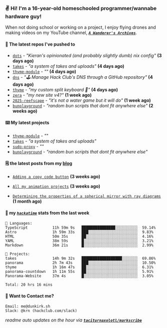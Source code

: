 ### ✌️ Hi! I'm a 16-year-old homeschooled programmer/wannabe hardware guy!

When not doing school or working on a project, I enjoy flying drones and making videos on my YouTube channel, [**_`A Wanderer's Archives`_**](https://youtube.com/@wanderer.archives).

#### 👷 The latest repos I've pushed to

- [`dots`](https://github.com/taciturnaxolotl/dots) - _"Kieran's opinionated (and probably slightly dumb) nix config"_ **(3 days ago)**
- [`takes`](https://github.com/taciturnaxolotl/takes) - _"a system of takes and uploads"_ **(4 days ago)**
- [`thyme-module`](https://github.com/taciturnaxolotl/thyme-module) - _""_ **(4 days ago)**
- [`dns`](https://github.com/hackclub/dns) - _"🕹 Manage Hack Club's DNS through a GitHub repository"_ **(4 days ago)**
- [`thyme`](https://github.com/taciturnaxolotl/thyme) - _"my custom split keyboard 🫶"_ **(4 days ago)**
- [`zera`](https://github.com/taciturnaxolotl/zera) - _"my new site v4?"_ **(1 week ago)**
- [`2025-reefscape`](https://github.com/df1317/2025-reefscape) - _"it's not a water game but it will do"_ **(1 week ago)**
- [`bunplayground`](https://github.com/taciturnaxolotl/bunplayground) - _"random bun scripts that dont fit anywhere else"_ **(2 weeks ago)**

#### ⌨️ My latest projects

- [`thyme-module`](https://github.com/taciturnaxolotl/thyme-module) - _""_
- [`takes`](https://github.com/taciturnaxolotl/takes) - _"a system of takes and uploads"_
- [`sudo-proxy`](https://github.com/taciturnaxolotl/sudo-proxy) - _""_
- [`bunplayground`](https://github.com/taciturnaxolotl/bunplayground) - _"random bun scripts that dont fit anywhere else"_

#### 🗒️ the latest posts from my [blog](https://dunkirk.sh)

- [`Adding a copy code button`](https://dunkirk.sh/blog/adding-a-copy-button/) **(3 weeks ago)**

- [`All my animation projects`](https://dunkirk.sh/blog/my-animations/) **(3 weeks ago)**

- [`Determining the properties of a spherical mirror with ray diagrams`](https://dunkirk.sh/blog/spherical-ray-diagrams/) **(1 month ago)**



#### 📡 my [_`hackatime`_](https://waka.hackclub.com) stats from the last week

```text
💾 Languages:
TypeScript           11h 59m 9s   ███████████████░░░░░░░░░░  59.14%
Astro                1h 59m 33s   ███░░░░░░░░░░░░░░░░░░░░░░  9.83%
HTML                 50m 35s      ██░░░░░░░░░░░░░░░░░░░░░░░  4.16%
YAML                 38m 59s      █░░░░░░░░░░░░░░░░░░░░░░░░  3.21%
Markdown             36m 21s      █░░░░░░░░░░░░░░░░░░░░░░░░  2.99%

💼 Projects:
takes                14h 9m 32s   ██████████████████░░░░░░░  69.86%
panorama             2h 7m 43s    ███░░░░░░░░░░░░░░░░░░░░░░  10.50%
thyme                1h 16m 47s   ██░░░░░░░░░░░░░░░░░░░░░░░  6.31%
panorama-countdown   1h 11m 55s   ██░░░░░░░░░░░░░░░░░░░░░░░  5.91%
Panorama-Website     37m 4s       █░░░░░░░░░░░░░░░░░░░░░░░░  3.05%

Total: 20 hrs 16 mins
```

#### 📮 Want to Contact me?

```text
Email: me@dunkirk.sh
Slack: @krn (hackclub.com/slack)
```

_readme auto updates on the hour via [**`taciturnaxolotl/markscribe`**](https://github.com/taciturnaxolotl/markscribe)_
